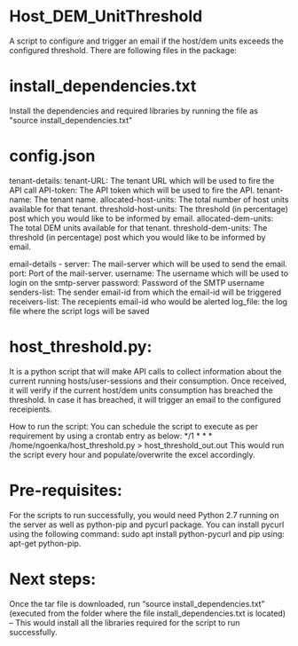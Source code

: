 # Host_DEM_UnitThreshold
A script to configure and trigger an email if the host/dem units exceeds the configured threshold.
There are following files in the package:

# install_dependencies.txt
Install the dependencies and required libraries by running the file as "source install_dependencies.txt"

# config.json
tenant-details: tenant-URL: The tenant URL which will be used to fire the API call
API-token: The API token which will be used to fire the API.
tenant-name: The tenant name.
allocated-host-units: The total number of host units available for that tenant.
threshold-host-units: The threshold (in percentage) post which you would like to be informed by email.
allocated-dem-units: The total DEM units available for that tenant.
threshold-dem-units: The threshold (in percentage) post which you would like to be informed by email.

email-details -
server: The mail-server which will be used to send the email.
port: Port of the mail-server.
username: The username which will be used to login on the smtp-server
password: Password of the SMTP username
senders-list: The sender email-id from which the email-id will be triggered
receivers-list: The recepients email-id who would be alerted
log_file: the log file where the script logs will be saved

# host_threshold.py:
It is a python script that will make API calls to collect information about the current running hosts/user-sessions and their consumption. Once received, it will verify if the current host/dem units consumption has breached the threshold. In case it has breached, it will trigger an email to the configured receipients.

How to run the script:
You can schedule the script to execute as per requirement by using a crontab entry as below: */1 * * * /home/ngoenka/host_threshold.py > host_threshold_out.out
This would run the script every hour and populate/overwrite the excel accordingly.

# Pre-requisites:
For the scripts to run successfully, you would need Python 2.7 running on the server as well as python-pip and pycurl package. You can install pycurl using the following command: sudo apt install python-pycurl and pip using: apt-get python-pip.

# Next steps:
Once the tar file is downloaded, run “source install_dependencies.txt” (executed from the folder where the file install_dependencies.txt is located) – This would install all the libraries required for the script to run successfully.
